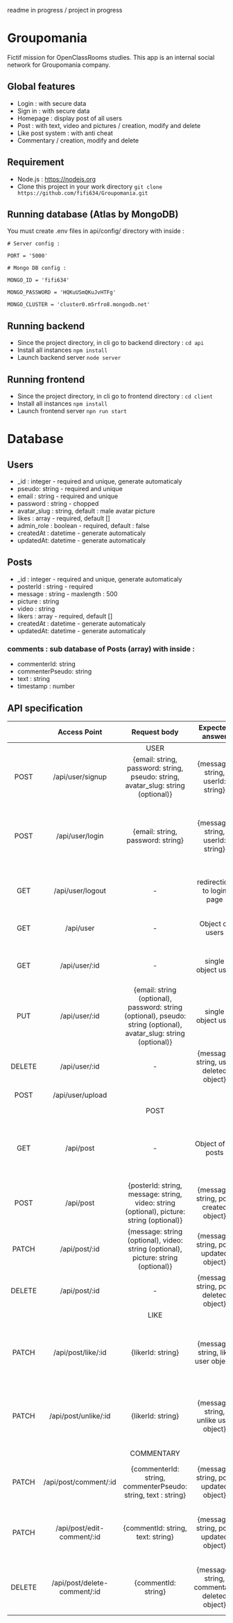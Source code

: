 readme in progress / project in progress

# Groupomania
Fictif mission for OpenClassRooms studies. This app is an internal social network for Groupomania company.

## Global features
* Login : with secure data
* Sign in : with secure data
* Homepage : display post of all users
* Post : with text, video and pictures / creation, modify and delete
* Like post system : with anti cheat
* Commentary / creation, modify and delete

## Requirement
* Node.js : https://nodejs.org
* Clone this project in your work directory
  `git clone https://github.com/fifi634/Groupomania.git`

## Running database (Atlas by MongoDB)
You must create .env files in api/config/ directory with inside :

`# Server config :`

`PORT = '5000'`

`# Mongo DB config :`

`MONGO_ID = 'fifi634'`

`MONGO_PASSWORD = 'HQKuUSmQKuJvHTFg'`

`MONGO_CLUSTER = 'cluster0.m5rfro8.mongodb.net'`

## Running backend
* Since the project directory, in cli go to backend directory :
  `cd api`
* Install all instances
  `npm install`
* Launch backend server
  `node server`

## Running frontend
* Since the project directory, in cli go to frontend directory :
  `cd client`
* Install all instances
  `npm install`
* Launch frontend server
  `npn run start`


# Database

## Users
* _id : integer - required and unique, generate automaticaly
* pseudo: string - required and unique
* email : string - required and unique
* password : string - chopped
* avatar_slug : string, default : male avatar picture
* likes : array - required, default [] 
* admin_role : boolean - required, default : false
* createdAt : datetime - generate automaticaly
* updatedAt: datetime - generate automaticaly

## Posts
* _id : integer - required and unique, generate automaticaly
* posterId : string - required
* message : string - maxlength : 500
* picture : string
* video : string
* likers : array - required, default []
* createdAt : datetime - generate automaticaly
* updatedAt: datetime - generate automaticaly
### comments : sub database of Posts (array) with inside :
- commenterId: string
- commenterPseudo: string
- text : string
- timestamp : number


## API specification
|      | Access Point | Request body | Expected answer | Function |
| :--: | :----------: | :----------: | :-------------: | :------- |
|  |  | USER |  |  |
| POST | /api/user/signup | {email: string, password: string, pseudo: string, avatar_slug: string (optional)} | {message: string, userId: string} | password chopped, add user in database |
| POST | /api/user/login | {email: string, password: string} | {message: string, userId: string} | Check user id and password, decrypt password, create authentification token and add it in cookie. |
| GET | /api/user/logout | - | redirection to login page | Unset 'jwt' cookie (authentification token) |
| GET | /api/user | - | Object of users | Return an object with all users of database |
| GET | /api/user/:id | - | single object user | Return an object which contains a user searched by id |
| PUT | /api/user/:id | {email: string (optional), password: string (optional), pseudo: string (optional), avatar_slug: string (optional)} | single object user | Update user info |
| DELETE | /api/user/:id | - | {message: string, user deleted object} | Erase user of database  |
| POST | /api/user/upload |  |  | for avatar upload |
|  |  | POST |  |  |
| GET | /api/post | - | Object of all posts | return an object with all posts of database and rank them in descending creation date order |
| POST | /api/post | {posterId: string, message: string, video: string (optional), picture: string (optional)} | {message: string, post created object} | Create post in database |
| PATCH | /api/post/:id | {message: string (optional), video: string (optional), picture: string (optional)} | {message: string, post updated object} | Update post |
| DELETE | /api/post/:id | - | {message: string, post deleted object} | Remove the post |
|  |  | LIKE |  |  |
| PATCH | /api/post/like/:id | {likerId: string} | {message: string, like user object} | Like post. Add likers id in likers array from post model and add post liked id in likes array from user model. |
| PATCH | /api/post/unlike/:id | {likerId: string} | {message: string, unlike user object} | Unlike post. Delete likers id in likers array from post and delete post liked id in likes array from user. |
|  |  | COMMENTARY |  |  |
| PATCH | /api/post/comment/:id | {commenterId: string, commenterPseudo: string, text : string} | {message: string, post updated object} | Add comment in post sub database (comment array in post model). |
| PATCH | /api/post/edit-comment/:id | {commentId: string, text: string} | {message: string, post updated object} | Update existing commentary in post sub database (comment array in post model). |
| DELETE | /api/post/delete-comment/:id | {commentId: string} | {message : string, commentary deleted object} | Erase commentary in post sub database (comment array in post model). |
